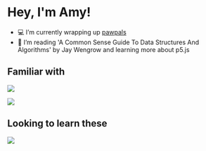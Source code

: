 # Hey, I'm Amy!

- 💻 I’m currently wrapping up [pawpals](https://pawpals.pushed.nz/)
- 🌱 I’m reading 'A Common Sense Guide To Data Structures And Algorithms' by Jay Wengrow and learning more about p5.js

## Familiar with
<p align="left">
  <a href="https://skillicons.dev">
    <img src="https://skillicons.dev/icons?i=react,ts,html,js,linux,tailwind,p5js,vitest" />
  </a>
</p>
<p align="left">
  <a href="https://skillicons.dev">
    <img src="https://skillicons.dev/icons?i=git,css,githubactions,sass,py,vite,npm,docker,figma,codepen,notion"/>
  </a>
</p>

## Looking to learn these
<p align="left">
  <a href="https://skillicons.dev">
    <img src="https://skillicons.dev/icons?i=cs,ruby,nodejs,astro,nextjs" />
  </a>
</p>
</p>
